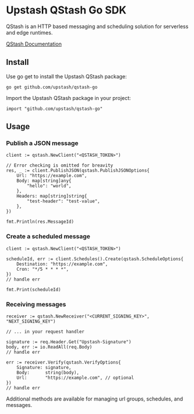 # Upstash QStash Go SDK

QStash is an HTTP based messaging and scheduling solution for serverless and edge runtimes.

[QStash Documentation](https://upstash.com/docs/qstash)

## Install

Use go get to install the Upstash QStash package:

```
go get github.com/upstash/qstash-go
```

Import the Upstash QStash package in your project:

```
import "github.com/upstash/qstash-go"
```

## Usage

### Publish a JSON message

```
client := qstash.NewClient("<QSTASH_TOKEN>")

// Error checking is omitted for breavity
res, _ := client.PublishJSON(qstash.PublishJSONOptions{
    Url: "https://example.com",
    Body: map[string]any{
        "hello": "world",
    },
    Headers: map[string]string{
        "test-header": "test-value",
    },
})

fmt.Println(res.MessageId)
```

### Create a scheduled message

```
client := qstash.NewClient("<QSTASH_TOKEN>")

scheduleId, err := client.Schedules().Create(qstash.ScheduleOptions{
    Destination: "https://example.com",
    Cron: "*/5 * * * *",
})
// handle err

fmt.Print(scheduleId)
```

### Receiving messages

```
receiver := qstash.NewReceiver("<CURRENT_SIGNING_KEY>", "NEXT_SIGNING_KEY")

// ... in your request handler

signature := req.Header.Get("Upstash-Signature")
body, err := io.ReadAll(req.Body)
// handle err

err := receiver.Verify(qstash.VerifyOptions{
    Signature: signature,
    Body:      string(body),
    Url:       "https://example.com", // optional
})
// handle err
```

Additional methods are available for managing url groups, schedules, and messages.
